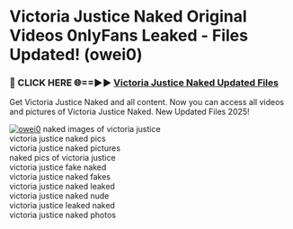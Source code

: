 # Victoria Justice Naked Original Videos 0nlyFans Leaked - Files Updated! (owei0)

<h3>🔴 CLICK HERE 🌐==►► <a href="https://tinyurl.com/up5wt9bj" rel="nofollow">Victoria Justice Naked Updated Files</a></h3>

Get Victoria Justice Naked and all content. Now you can access all videos and pictures of Victoria Justice Naked. New Updated Files 2025!

[![owei0](https://i.imgur.com/ABiUzMV.gif)](https://tinyurl.com/up5wt9bj)
naked images of victoria justice<br>
victoria justice naked pics<br>
victoria justice naked pictures<br>
naked pics of victoria justice<br>
victoria justice fake naked<br>
victoria justice naked fakes<br>
victoria justice naked leaked<br>
victoria justice naked nude<br>
victoria justice leaked naked<br>
victoria justice naked photos